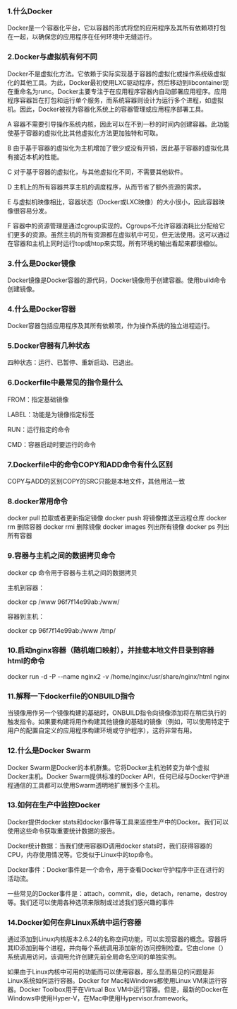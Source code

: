 ### 1.什么Docker

Docker是一个容器化平台，它以容器的形式将您的应用程序及其所有依赖项打包在一起，以确保您的应用程序在任何环境中无缝运行。

### 2.Docker与虚拟机有何不同

Docker不是虚拟化方法。它依赖于实际实现基于容器的虚拟化或操作系统级虚拟化的其他工具。为此，Docker最初使用LXC驱动程序，然后移动到libcontainer现在重命名为runc。Docker主要专注于在应用程序容器内自动部署应用程序。应用程序容器旨在打包和运行单个服务，而系统容器则设计为运行多个进程，如虚拟机。因此，Docker被视为容器化系统上的容器管理或应用程序部署工具。

A 容器不需要引导操作系统内核，因此可以在不到一秒的时间内创建容器。此功能使基于容器的虚拟化比其他虚拟化方法更加独特和可取。

B 由于基于容器的虚拟化为主机增加了很少或没有开销，因此基于容器的虚拟化具有接近本机的性能。

C 对于基于容器的虚拟化，与其他虚拟化不同，不需要其他软件。

D 主机上的所有容器共享主机的调度程序，从而节省了额外资源的需求。

E 与虚拟机映像相比，容器状态（Docker或LXC映像）的大小很小，因此容器映像很容易分发。

F 容器中的资源管理是通过cgroup实现的。Cgroups不允许容器消耗比分配给它们更多的资源。虽然主机的所有资源都在虚拟机中可见，但无法使用。这可以通过在容器和主机上同时运行top或htop来实现。所有环境的输出看起来都很相似。

### 3.什么是Docker镜像

Docker镜像是Docker容器的源代码，Docker镜像用于创建容器。使用build命令创建镜像。

### 4.什么是Docker容器

Docker容器包括应用程序及其所有依赖项，作为操作系统的独立进程运行。

### 5.Docker容器有几种状态

四种状态：运行、已暂停、重新启动、已退出。

### 6.Dockerfile中最常见的指令是什么

FROM：指定基础镜像

LABEL：功能是为镜像指定标签

RUN：运行指定的命令

CMD：容器启动时要运行的命令

### 7.Dockerfile中的命令COPY和ADD命令有什么区别

COPY与ADD的区别COPY的SRC只能是本地文件，其他用法一致

### 8.docker常用命令

docker pull 拉取或者更新指定镜像
docker push 将镜像推送至远程仓库
docker rm 删除容器
docker rmi 删除镜像
docker images 列出所有镜像
docker ps 列出所有容器

### 9.容器与主机之间的数据拷贝命令

docker cp 命令用于容器与主机之间的数据拷贝

主机到容器：

docker cp /www 96f7f14e99ab:/www/

容器到主机：

docker cp 96f7f14e99ab:/www /tmp/

### 10.启动nginx容器（随机端口映射），并挂载本地文件目录到容器html的命令

docker run -d -P --name nginx2 -v /home/nginx:/usr/share/nginx/html nginx

### 11.解释一下dockerfile的ONBUILD指令

当镜像用作另一个镜像构建的基础时，ONBUILD指令向镜像添加将在稍后执行的触发指令。如果要构建将用作构建其他镜像的基础的镜像（例如，可以使用特定于用户的配置自定义的应用程序构建环境或守护程序），这将非常有用。

### 12.什么是Docker Swarm

Docker Swarm是Docker的本机群集。它将Docker主机池转变为单个虚拟Docker主机。Docker Swarm提供标准的Docker API，任何已经与Docker守护进程通信的工具都可以使用Swarm透明地扩展到多个主机。

### 13.如何在生产中监控Docker

Docker提供docker stats和docker事件等工具来监控生产中的Docker。我们可以使用这些命令获取重要统计数据的报告。

Docker统计数据：当我们使用容器ID调用docker stats时，我们获得容器的CPU，内存使用情况等。它类似于Linux中的top命令。

Docker事件：Docker事件是一个命令，用于查看Docker守护程序中正在进行的活动流。

一些常见的Docker事件是：attach，commit，die，detach，rename，destroy等。我们还可以使用各种选项来限制或过滤我们感兴趣的事件

### 14.Docker如何在非Linux系统中运行容器

通过添加到Linux内核版本2.6.24的名称空间功能，可以实现容器的概念。容器将其ID添加到每个进程，并向每个系统调用添加新的访问控制检查。它由clone（）系统调用访问，该调用允许创建先前全局命名空间的单独实例。

如果由于Linux内核中可用的功能而可以使用容器，那么显而易见的问题是非Linux系统如何运行容器。Docker for Mac和Windows都使用Linux VM来运行容器。Docker Toolbox用于在Virtual Box VM中运行容器。但是，最新的Docker在Windows中使用Hyper-V，在Mac中使用Hypervisor.framework。
